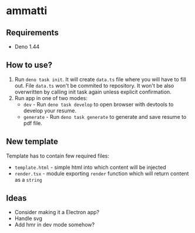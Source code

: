 # ammatti

## Requirements

- Deno 1.44

## How to use?

1. Run `deno task init`. It will create `data.ts` file where you will have to fill out. File `data.ts` won't be commited
   to repository. It won't be also overwritten by calling init task again unless explicit confirmation.
2. Run app in one of two modes:
   - `dev` - Run `deno task develop` to open browser with devtools to develop your resume.
   - `generate` - Run `deno task generate` to generate and save resume to pdf file.

## New template

Template has to contain few required files:

- `template.html` - simple html into which content will be injected
- `render.tsx` - module exporting `render` function which will return content as a `string`

## Ideas

- Consider making it a Electron app?
- Handle svg
- Add hmr in dev mode somehow?
